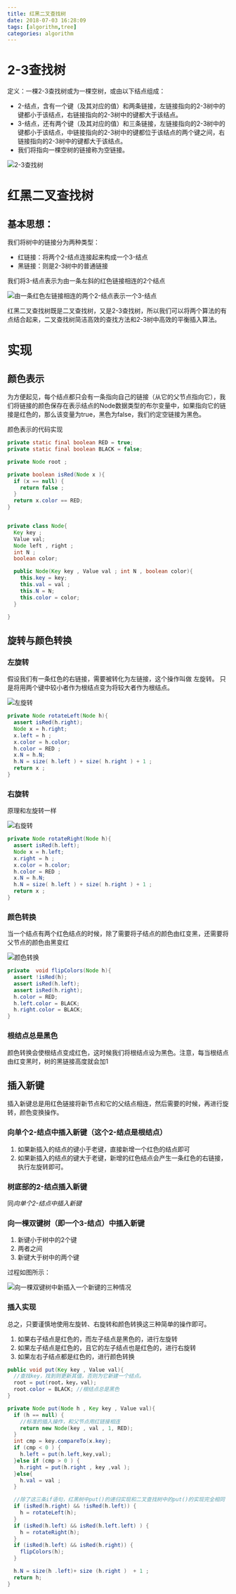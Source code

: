 ```yaml
---
title: 红黑二叉查找树
date: 2018-07-03 16:28:09
tags: [algorithm,tree]
categories: algorithm
---
```

# 2-3查找树
定义：一棵2-3查找树或为一棵空树，或由以下结点组成：
* 2-结点，含有一个键（及其对应的值）和两条链接，左链接指向的2-3树中的键都小于该结点，右链接指向的2-3树中的键都大于该结点。
* 3-结点，还有两个键（及其对应的值）和三条链接，左链接指向的2-3树中的键都小于该结点，中链接指向的2-3树中的键都位于该结点的两个键之间，右链接指向的2-3树中的键都大于该结点。
* 我们将指向一棵空树的链接称为空链接。

![2-3查找树](https://raw.githubusercontent.com/zhuhj083/storehouse/master/pictures/hexo/2-3tree.PNG "2-3查找树")

<!--more-->

# 红黑二叉查找树

## 基本思想：

我们将树中的链接分为两种类型：
* 红链接：将两个2-结点连接起来构成一个3-结点
* 黑链接：则是2-3树中的普通链接

我们将3-结点表示为由一条左斜的红色链接相连的2个结点

![由一条红色左链接相连的两个2-结点表示一个3-结点](https://raw.githubusercontent.com/zhuhj083/storehouse/master/pictures/hexo/redblack_1.PNG "由一条红色左链接相连的两个2-结点表示一个3-结点")

红黑二叉查找树既是二叉查找树，又是2-3查找树，所以我们可以将两个算法的有点结合起来，二叉查找树简洁高效的查找方法和2-3树中高效的平衡插入算法。

# 实现

## 颜色表示
为方便起见，每个结点都只会有一条指向自己的链接（从它的父节点指向它），我们将链接的颜色保存在表示结点的Node数据类型的布尔变量中，如果指向它的链接是红色的，那么该变量为true，黑色为false，我们约定空链接为黑色。

颜色表示的代码实现
```java
private static final boolean RED = true;
private static final boolean BLACK = false;

private Node root ;

private boolean isRed(Node x ){
  if (x == null) {
    return false ;
  }
  return x.color == RED;
}


private class Node{
  Key key ;
  Value val;
  Node left , right ;
  int N ;
  boolean color;

  public Node(Key key , Value val ; int N , boolean color){
    this.key = key;
    this.val = val ;
    this.N = N;
    this.color = color;
  }

}
```

## 旋转与颜色转换

### 左旋转
假设我们有一条红色的右链接，需要被转化为左链接，这个操作叫做 左旋转。
只是将用两个键中较小者作为根结点变为将较大者作为根结点。

![左旋转](https://raw.githubusercontent.com/zhuhj083/storehouse/master/pictures/hexo/rotateLeft_1.PNG "左旋转")

```java
private Node rotateLeft(Node h){
  assert isRed(h.right);
  Node x = h.right;
  x.left = h ;
  x.color = h.color;
  h.color = RED ;
  x.N = h.N;
  h.N = size( h.left ) + size( h.right ) + 1 ;
  return x ;
}
```

### 右旋转
原理和左旋转一样

![右旋转](https://raw.githubusercontent.com/zhuhj083/storehouse/master/pictures/hexo/rotateRight_1.PNG "右旋转")

```java
private Node rotateRight(Node h){
  assert isRed(h.left);
  Node x = h.left;
  x.right = h ;
  x.color = h.color;
  h.color = RED ;
  x.N = h.N;
  h.N = size( h.left ) + size( h.right ) + 1 ;
  return x ;
}
```

### 颜色转换
当一个结点有两个红色结点的时候，除了需要将子结点的颜色由红变黑，还需要将父节点的颜色由黑变红

![颜色转换](https://raw.githubusercontent.com/zhuhj083/storehouse/master/pictures/hexo/flipColors.PNG "颜色转换")

```java
private  void flipColors(Node h){
  assert !isRed(h);
  assert isRed(h.left);
  assert isRed(h.right);
  h.color = RED;
  h.left.color = BLACK;
  h.right.color = BLACK;
}
```

### 根结点总是黑色
颜色转换会使根结点变成红色，这时候我们将根结点设为黑色。注意，每当根结点由红变黑时，树的黑链接高度就会加1


## 插入新键
插入新键总是用红色链接将新节点和它的父结点相连，然后需要的时候，再进行旋转，颜色变换操作。

### 向单个2-结点中插入新键（这个2-结点是根结点）
1. 如果新插入的结点的键小于老键，直接新增一个红色的结点即可
2. 如果新插入的结点的键大于老键，新增的红色结点会产生一条红色的右链接，执行左旋转即可。

### 树底部的2-结点插入新键
同*向单个2-结点中插入新键*

### 向一棵双键树（即一个3-结点）中插入新键
1. 新键小于树中的2个键
2. 两者之间
3. 新键大于树中的两个键

过程如图所示：

![向一棵双键树中新插入一个新键的三种情况](https://raw.githubusercontent.com/zhuhj083/storehouse/master/pictures/hexo/redblack_3.PNG "向一棵双键树中新插入一个新键的三种情况")


### 插入实现
总之，只要谨慎地使用左旋转、右旋转和颜色转换这三种简单的操作即可。
1. 如果右子结点是红色的，而左子结点是黑色的，进行左旋转
2. 如果左子结点是红色的，且它的左子结点也是红色的，进行右旋转
3. 如果左右子结点都是红色的，进行颜色转换

```java
public void put(Key key , Value val){
  //查找key，找到则更新其值，否则为它新建一个结点。
  root = put(root，key，val);
  root.color = BLACK; //根结点总是黑色
}

private Node put(Node h , Key key , Value val){
  if (h == null) {
    //标准的插入操作，和父节点用红链接相连
    return new Node(key , val , 1, RED);
  }
  int cmp = key.compareTo(x.key);
  if (cmp < 0 ) {
    h.left = put(h.left,key,val);
  }else if (cmp > 0 ) {
    h.right = put(h.right , key ,val );
  }else{
    h.val = val ;
  }

  //除了这三条if语句，红黑树中put()的递归实现和二叉查找树中的put()的实现完全相同
  if (isRed(h.right) && !isRed(h.left)) {
    h = rotateLeft(h);
  }
  if (isRed(h.left) && isRed(h.left.left) ) {
    h = rotateRight(h);
  }
  if (isRed(h.left) && isRed(h.right)) {
    flipColors(h);
  }

  h.N = size(h .left)+ size (h.right )  + 1 ;
  return h;
}
```
